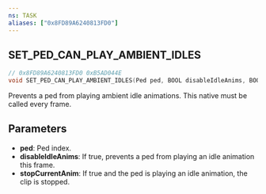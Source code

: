 ```yaml
---
ns: TASK
aliases: ["0x8FD89A6240813FD0"]
---
```

## SET_PED_CAN_PLAY_AMBIENT_IDLES

```c
// 0x8FD89A6240813FD0 0xB5AD044E
void SET_PED_CAN_PLAY_AMBIENT_IDLES(Ped ped, BOOL disableIdleAnims, BOOL stopCurrentAnim);
```

Prevents a ped from playing ambient idle animations.
This native must be called every frame.

## Parameters
* **ped**: Ped index.
* **disableIdleAnims**: If true, prevents a ped from playing an idle animation this frame.
* **stopCurrentAnim**: If true and the ped is playing an idle animation, the clip is stopped.

